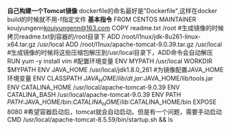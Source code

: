**自己构建一个Tomcat镜像**
    dockerfile的命名最好是"Dockerfile",这样在docker build的时候就不用-f指定文件
**基本指令**
    FROM CENTOS
    MAINTAINER koujyungenn<koujyungenn@163.com>
    COPY readme.txt /root   #生成镜像的时候拷贝readme.txt到容器的/root目录下
    ADD /root/l1nux/jdk-8u261-linux-x64.tar.gz  /usr/local
    ADD /root/l1nux/apache-tomcat-9.0.39.tar.gz    /usr/local #生成镜像的时候将这些压缩包解压到/usr/local目录下，ADD命令会自动解压
    RUN yum -y install vim
    #配置环境变量
    ENV MYPATH /usr/local
    WORKDIR $MYPATH
    ENV JAVA_HOME /usr/local/jdk1.8.0_261   #为镜像配置JAVA_HOME环境变量
    ENV CLASSPATH $JAVA_HOME/lib/dt.jar:$JAVA_HOME/lib/tools.jar
    ENV CATALINA_HOME /usr/local/apache-tomcat-9.0.39
    ENV CATALINA_BASH /usr/local/apache-tomcat-9.0.39
    ENV PATH $PATH:$JAVA_HOME/bin:$CATALINA_HOME/lib:$CATALINA_HOME/bin
    EXPOSE 8080
    #希望容器启动后，tomcat就会自动启动。但是有一个问题，需要手动启动
    CMD /usr/local/apache-tomcat-8.5.59/bin/startup.sh && ls